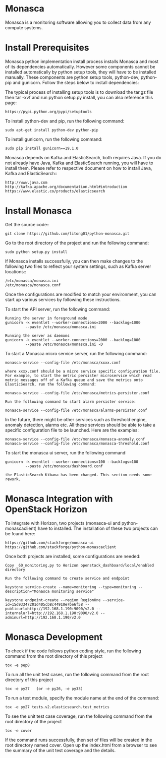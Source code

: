 Monasca
=======

Monasca is a monitoring software allowing you to collect data from any compute
systems.

Install Prerequisites
=====================

Monasca python implementation install process installs Monasca and most of its
dependencies automatically. However some components cannot be installed automatically
by python setup tools, they will have to be installed manually. These components are
python setup tools, python-dev, python-pip and gunicorn. Follow the steps below to
install dependencies:

The typical process of installing setup tools is to download the tar.gz file
then tar -xvf and run python setup.py install, you can also reference this page:

    https://pypi.python.org/pypi/setuptools

To install python-dev and pip, run the following command:

    sudo apt-get install python-dev python-pip

To install gunicorn, run the following command:

    sudo pip install gunicorn==19.1.0
    
Monasca depends on Kafka and ElasticSearch, both requires Java. If you do not
already have Java, Kafka and ElasticSearch running, you will have to install
them. Please refer to respective document on how to install Java, Kafka and
ElasticSearch::

    http://www.java.com
    http://kafka.apache.org/documentation.html#introduction
    https://www.elastic.co/products/elasticsearch

Install Monasca
===============
Get the source code::

    git clone https://github.com/litong01/python-monasca.git

Go to the root directory of the project and run the following command:

    sudo python setup.py install

If Monasca installs successfully, you can then make changes to the following
two files to reflect your system settings, such as Kafka server locations::

    /etc/monasca/monasca.ini
    /etc/monasca/monasca.conf

Once the configurations are modified to match your environment, you can start
up various services by following these instructions.

To start the API server, run the following command:

    Running the server in foreground mode
    gunicorn -k eventlet --worker-connections=2000 --backlog=1000
             --paste /etc/monasca/monasca.ini

    Running the server as daemons
    gunicorn -k eventlet --worker-connections=2000 --backlog=1000
             --paste /etc/monasca/monasca.ini -D

To start a Monasca micro service server, run the following command:

    monasca-service --config-file /etc/monasca/xxxx.conf

    where xxxx.conf should be a micro service specific configuration file.
    For example, to start the metric persister microservice which read
    metric messages off of a Kafka queue and save the metrics onto
    ElasticSearch, run the following command:

    monasca-service --config-file /etc/monasca/metrics-persister.conf

    Run the following command to start alarm persister service:

    monasca-service --config-file /etc/monasca/alarms-persister.conf

In the future, there might be other services such as threshold engine,
anomaly detection, alarms etc. All these services should be able to take
a specific configuration file to be launched. Here are the examples:

    monasca-service --config-file /etc/monasca/monasca-anomaly.conf
    monasca-service --config-file /etc/monasca/monasca-threshold.conf

To start the monasca ui server, run the following command

    gunicorn -k eventlet --worker-connections=100 --backlogs=100
             --paste /etc/monasca/dashboard.conf

    the ElasticSearch Kibana has been changed. This section needs some
    rework.

Monasca Integration with OpenStack Horizon
==========================================
To integrate with Horizon, two projects (monasca-ui and python-monascaclient) have to installed.
The installation of these two projects can be found here:
    
    https://github.com/stackforge/monasca-ui
    https://github.com/stackforge/python-monascaclient
    
Once both projects are installed, some configurations are needed:

    Copy _60_monitoring.py to Horizon openstack_dashboard/local/enabled directory
    
    Run the following command to create service and endpoint
    
    keystone service-create --name=monitoring --type=monitoring --description="Monasca monitoring service"
    
    keystone endpoint-create --region RegionOne --service-id=15d93347201d405cb8c44910e7be6f58 --publicurl=http://192.168.1.190:9090/v2.0 --internalurl=http://192.168.1.190:9090/v2.0 --adminurl=http://192.168.1.190/v2.0


Monasca Development
===================
To check if the code follows python coding style, run the following command
from the root directory of this project

    tox -e pep8

To run all the unit test cases, run the following command from the root
directory of this project

    tox -e py27   (or -e py26, -e py33)

To run a test module, specify the module name at the end of the command:

    tox -e py27 tests.v2.elasticsearch.test_metrics

To see the unit test case coverage, run the following command from the root
directory of the project

    tox -e cover

If the command runs successfully, then set of files will be created in the root
directory named cover. Open up the index.html from a browser to see the summary
of the unit test coverage and the details.